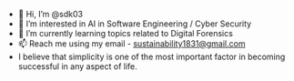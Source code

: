 - 👋 Hi, I’m @sdk03
- 👀 I’m interested in AI in Software Engineering / Cyber Security
- 🌱 I’m currently learning topics related to Digital Forensics
- 📫 Reach me using my email - sustainability1831@gmail.com
- I believe that simplicity is one of the most important factor in becoming successful in any aspect of life.
<!---
sdk03/sdk03 is a ✨ special ✨ repository because its `README.md` (this file) appears on your GitHub profile.
You can click the Preview link to take a look at your changes.
--->
